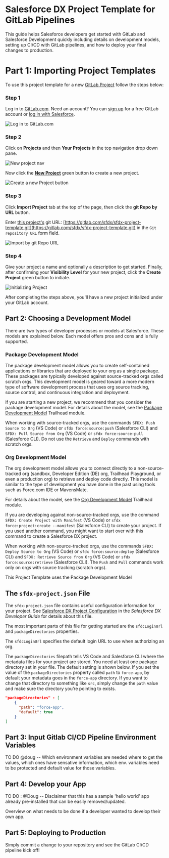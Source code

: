 # Salesforce DX Project Template for GitLab Pipelines

This guide helps Salesforce developers get started with GitLab and Salesforce Development quickly including details on development models, setting up CI/CD with GitLab pipelines, and how to deploy your final changes to production.

# Part 1: Importing Project Templates

To use this project template for a new [GitLab Project](https://docs.gitlab.com/ee/user/project/) follow the steps below:

### Step 1

Log in to [GitLab.com](https://gitlab.com/users/sign_in). Need an account? You can [sign up](https://gitlab.com/users/sign_in) for a free GitLab account or [log in with Salesforce](https://gitlab.com/users/auth/salesforce).

![Log in to GitLab.com](./images/login.png)

### Step 2

Click on **Projects** and then **Your Projects** in the top navigation drop down pane.

![New project nav](./images/project-nav.png)

Now click the [**New Project**](https://gitlab.com/projects/new) green button to create a new project.

![Create a new Project button](./images/new-project-button.png)

### Step 3

Click **Import Project** tab at the top of the page, then click the **git Repo by URL** button.

Enter [this project's](https://gitlab.com/sfdx/sfdx-project-template) git URL: [https://gitlab.com/sfdx/sfdx-project-template.git](https://gitlab.com/sfdx/sfdx-project-template.git) in the `Git repository URL` form field.

![Import by git Repo URL](./images/new-project.png)

### Step 4

Give your project a name and optionally a description to get started. Finally, after confirming your **Visibility Level** for your new project, click the **Create Project** green button to initiate.

![Initializing Project](./images/new-project-2.png)

After completing the steps above, you'll have a new project initialized under your GitLab account.

## Part 2: Choosing a Development Model

There are two types of developer processes or models at Salesforce. These models are explained below. Each model offers pros and cons and is fully supported.

### Package Development Model

The package development model allows you to create self-contained applications or libraries that are deployed to your org as a single package. These packages are typically developed against source-tracked orgs called scratch orgs. This development model is geared toward a more modern type of software development process that uses org source tracking, source control, and continuous integration and deployment.

If you are starting a new project, we recommend that you consider the package development model. For details about the model, see the [Package Development Model](https://trailhead.salesforce.com/en/content/learn/modules/sfdx_dev_model) Trailhead module.

When working with source-tracked orgs, use the commands `SFDX: Push Source to Org` (VS Code) or `sfdx force:source:push` (Salesforce CLI) and `SFDX: Pull Source from Org` (VS Code) or `sfdx force:source:pull` (Salesforce CLI). Do not use the `Retrieve` and `Deploy` commands with scratch orgs.

### Org Development Model

The org development model allows you to connect directly to a non-source-tracked org (sandbox, Developer Edition (DE) org, Trailhead Playground, or even a production org) to retrieve and deploy code directly. This model is similar to the type of development you have done in the past using tools such as Force.com IDE or MavensMate.

For details about the model, see the [Org Development Model](https://trailhead.salesforce.com/content/learn/modules/org-development-model) Trailhead module.

If you are developing against non-source-tracked orgs, use the command `SFDX: Create Project with Manifest` (VS Code) or `sfdx force:project:create --manifest` (Salesforce CLI) to create your project. If you used another command, you might want to start over with this command to create a Salesforce DX project.

When working with non-source-tracked orgs, use the commands `SFDX: Deploy Source to Org` (VS Code) or `sfdx force:source:deploy` (Salesforce CLI) and `SFDX: Retrieve Source from Org` (VS Code) or `sfdx force:source:retrieve` (Salesforce CLI). The `Push` and `Pull` commands work only on orgs with source tracking (scratch orgs).

This Project Template uses the Package Development Model

## The `sfdx-project.json` File

The `sfdx-project.json` file contains useful configuration information for your project. See [Salesforce DX Project Configuration](https://developer.salesforce.com/docs/atlas.en-us.sfdx_dev.meta/sfdx_dev/sfdx_dev_ws_config.htm) in the _Salesforce DX Developer Guide_ for details about this file.

The most important parts of this file for getting started are the `sfdcLoginUrl` and `packageDirectories` properties.

The `sfdcLoginUrl` specifies the default login URL to use when authorizing an org.

The `packageDirectories` filepath tells VS Code and Salesforce CLI where the metadata files for your project are stored. You need at least one package directory set in your file. The default setting is shown below. If you set the value of the `packageDirectories` property called `path` to `force-app`, by default your metadata goes in the `force-app` directory. If you want to change that directory to something like `src`, simply change the `path` value and make sure the directory you’re pointing to exists.

```json
"packageDirectories" : [
    {
      "path": "force-app",
      "default": true
    }
]
```

## Part 3: Input Gitlab CI/CD Pipeline Environment Variables

TO DO @doug -- Which environment variables are needed where to get the values, which ones have sensative information, which env. variables need to be protected and default value for those variables.

## Part 4: Develop your App

TO DO : @Doug -- Disclaimer that this has a sample 'hello world' app already pre-installed that can be easily removed/updated.

Overview on what needs to be done if a developer wanted to develop their own app.

## Part 5: Deploying to Production

Simply commit a change to your repository and see the GitLab CI/CD pipeline kick off!
